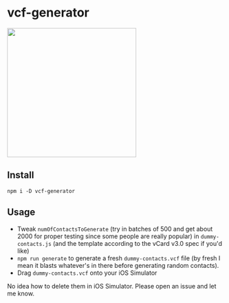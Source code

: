 # vcf-generator

<img width="300px" src="https://user-images.githubusercontent.com/224636/37212778-0884011e-237e-11e8-975d-56998e98e1c3.png">

## Install

`npm i -D vcf-generator`

## Usage

- Tweak `numOfContactsToGenerate` (try in batches of 500 and get about 2000 for proper testing since some people are really popular) in `dummy-contacts.js` (and the template according to the vCard v3.0 spec if you'd like)
- `npm run generate` to generate a fresh `dummy-contacts.vcf` file (by fresh I mean it blasts whatever's in there before generating random contacts).
- Drag `dummy-contacts.vcf` onto your iOS Simulator

No idea how to delete them in iOS Simulator. Please open an issue and let me know.
